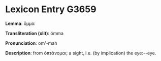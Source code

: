 # Lexicon Entry G3659

**Lemma**: ὄμμα

**Transliteration (xlit)**: ómma

**Pronunciation**: om'-mah

**Description**:
from ὀπτάνομαι; a sight, i.e. (by implication) the eye:--eye.
